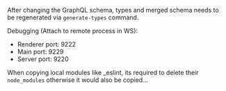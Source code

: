 After changing the GraphQL schema, types and merged schema needs to be regenerated via
`generate-types` command.

Debugging (Attach to remote process in WS):
* Renderer port: 9222
* Main port: 9229
* Server port: 9220

When copying local modules like \_eslint, its required to delete their `node_modules` otherwise
it would also be copied...
